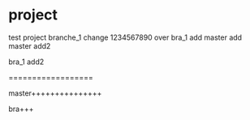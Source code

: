 # project
test project
branche_1 change
1234567890
over
bra_1 add
master add
master add2

bra_1 add2

==================

master+++++++++++++++

bra+++